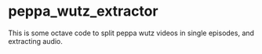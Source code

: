 # peppa_wutz_extractor
This is some octave code to split peppa wutz videos in single episodes, and extracting audio.
